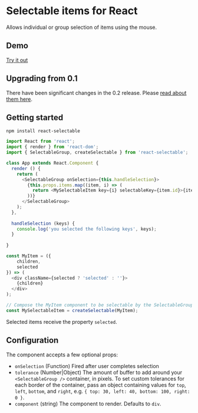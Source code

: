 # Selectable items for React

Allows individual or group selection of items using the mouse.

## Demo
[Try it out](http://unclecheese.github.io/react-selectable/example)

## Upgrading from 0.1
There have been significant changes in the 0.2 release. Please [read about them here](UPGRADING.md).
## Getting started
```
npm install react-selectable
```

```js
import React from 'react';
import { render } from 'react-dom';
import { SelectableGroup, createSelectable } from 'react-selectable';

class App extends React.Component {
  render () {
    return (
      <SelectableGroup onSelection={this.handleSelection}>
        {this.props.items.map((item, i) => (
          return <MySelectableItem key={i} selectableKey={item.id}>{item.title}</MySelectableItem>;
        ))}
      </SelectableGroup>
    );
  },
  
  handleSelection (keys) {
    console.log('you selected the following keys', keys);
  }
	
}

const MyItem = ({
	children,
	selected
}) => (
  <div className={selected ? 'selected' : ''}>
    {children}
  </div>
);

// Compose the MyItem component to be selectable by the SelectableGroup.
const MySelectableItem = createSelectable(MyItem);

```

Selected items receive the property `selected`.

## Configuration

The component accepts a few optional props:
* `onSelection` (Function) Fired after user completes selection
* `tolerance` (Number|Object) The amount of buffer to add around your `<SelectableGroup />` container, in pixels. To set custom tolerances for each border of the container, pass an object containing values for `top`, `left`, `bottom`, and `right`, e.g. `{ top: 30, left: 40, bottom: 100, right: 0 }`.
* `component` (string) The component to render. Defaults to `div`.
